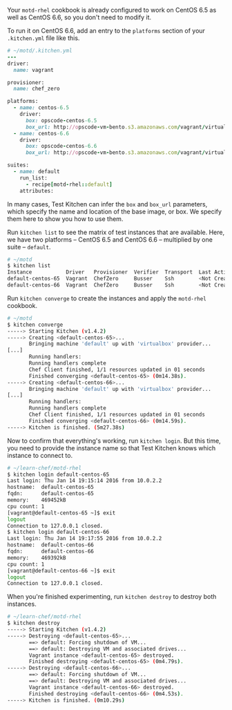 Your `motd-rhel` cookbook is already configured to work on CentOS 6.5 as well as CentOS 6.6, so you don't need to modify it.

To run it on CentOS 6.6, add an entry to the `platforms` section of your <code class="file-path">.kitchen.yml</code> file like this.

```ruby
# ~/motd/.kitchen.yml
---
driver:
  name: vagrant

provisioner:
  name: chef_zero

platforms:
  - name: centos-6.5
    driver:
      box: opscode-centos-6.5
      box_url: http://opscode-vm-bento.s3.amazonaws.com/vagrant/virtualbox/opscode_centos-6.5_chef-provisionerless.box
  - name: centos-6.6
    driver:
      box: opscode-centos-6.6
      box_url: http://opscode-vm-bento.s3.amazonaws.com/vagrant/virtualbox/opscode_centos-6.6_chef-provisionerless.box

suites:
  - name: default
    run_list:
      - recipe[motd-rhel::default]
    attributes:
```

In many cases, Test Kitchen can infer the `box` and `box_url` parameters, which specify the name and location of the base image, or box. We specify them here to show you how to use them.

Run `kitchen list` to see the matrix of test instances that are available. Here, we have two platforms &ndash; CentOS 6.5 and CentOS 6.6 &ndash; multiplied by one suite &ndash; `default`.

```bash
# ~/motd
$ kitchen list
Instance           Driver   Provisioner  Verifier  Transport  Last Action
default-centos-65  Vagrant  ChefZero     Busser    Ssh        <Not Created>
default-centos-66  Vagrant  ChefZero     Busser    Ssh        <Not Created>
```

Run `kitchen converge` to create the instances and apply the `motd-rhel` cookbook.

```bash
# ~/motd
$ kitchen converge
-----> Starting Kitchen (v1.4.2)
-----> Creating <default-centos-65>...
       Bringing machine 'default' up with 'virtualbox' provider...
[...]
       Running handlers:
       Running handlers complete
       Chef Client finished, 1/1 resources updated in 01 seconds
       Finished converging <default-centos-65> (0m14.38s).
-----> Creating <default-centos-66>...
       Bringing machine 'default' up with 'virtualbox' provider...
[...]
       Running handlers:
       Running handlers complete
       Chef Client finished, 1/1 resources updated in 01 seconds
       Finished converging <default-centos-66> (0m14.59s).
-----> Kitchen is finished. (5m27.38s)
```

Now to confirm that everything's working, run `kitchen login`. But this time, you need to provide the instance name so that Test Kitchen knows which instance to connect to.

```bash
# ~/learn-chef/motd-rhel
$ kitchen login default-centos-65
Last login: Thu Jan 14 19:15:14 2016 from 10.0.2.2
hostname:  default-centos-65
fqdn:      default-centos-65
memory:    469452kB
cpu count: 1
[vagrant@default-centos-65 ~]$ exit
logout
Connection to 127.0.0.1 closed.
$ kitchen login default-centos-66
Last login: Thu Jan 14 19:17:55 2016 from 10.0.2.2
hostname:  default-centos-66
fqdn:      default-centos-66
memory:    469392kB
cpu count: 1
[vagrant@default-centos-66 ~]$ exit
logout
Connection to 127.0.0.1 closed.
```

When you're finished experimenting, run `kitchen destroy` to destroy both instances.

```bash
# ~/learn-chef/motd-rhel
$ kitchen destroy
-----> Starting Kitchen (v1.4.2)
-----> Destroying <default-centos-65>...
       ==> default: Forcing shutdown of VM...
       ==> default: Destroying VM and associated drives...
       Vagrant instance <default-centos-65> destroyed.
       Finished destroying <default-centos-65> (0m4.79s).
-----> Destroying <default-centos-66>...
       ==> default: Forcing shutdown of VM...
       ==> default: Destroying VM and associated drives...
       Vagrant instance <default-centos-66> destroyed.
       Finished destroying <default-centos-66> (0m4.53s).
-----> Kitchen is finished. (0m10.29s)
```